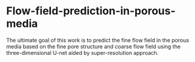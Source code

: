 # Flow-field-prediction-in-porous-media
The ultimate goal of this work is to predict the fine flow field in the porous media based on the fine pore structure and coarse flow field using the three-dimensional U-net aided by super-resolution approach.

